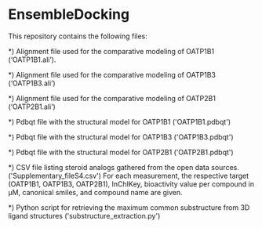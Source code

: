 # EnsembleDocking

This repository contains the following files: 

*) Alignment file used for the comparative modeling of OATP1B1 (‘OATP1B1.ali’). 

*) Alignment file used for the comparative modeling of OATP1B3 (‘OATP1B3.ali’)

*) Alignment file used for the comparative modeling of OATP2B1 (‘OATP2B1.ali’)

*) Pdbqt file with the structural model for OATP1B1 ('OATP1B1.pdbqt')

*) Pdbqt file with the structural model for OATP1B3 ('OATP1B3.pdbqt')

*) Pdbqt file with the structural model for OATP2B1 ('OATP2B1.pdbqt')

*) CSV file listing steroid analogs gathered from the open data sources. ('Supplementary_fileS4.csv') For each measurement, the respective target (OATP1B1, OATP1B3, OATP2B1), InChIKey, bioactivity value per compound in µM, canonical smiles, and compound name are given.

*) Python script for retrieving the maximum common substructure from 3D ligand structures ('substructure_extraction.py')
